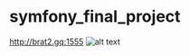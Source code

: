 # symfony_final_project
http://brat2.gq:1555
![alt text](https://github.com/symfony_final_project/tanks.png)
